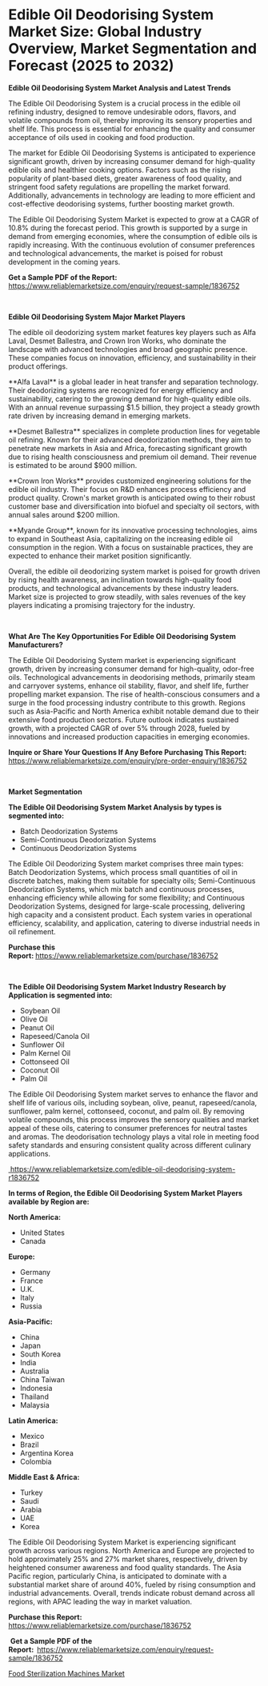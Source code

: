 <p><h1>Edible Oil Deodorising System Market Size: Global Industry Overview, Market Segmentation and Forecast (2025 to 2032)</h1></p><p><strong>Edible Oil Deodorising System Market Analysis and Latest Trends</strong></p>
<p><p>The Edible Oil Deodorising System is a crucial process in the edible oil refining industry, designed to remove undesirable odors, flavors, and volatile compounds from oil, thereby improving its sensory properties and shelf life. This process is essential for enhancing the quality and consumer acceptance of oils used in cooking and food production.</p><p>The market for Edible Oil Deodorising Systems is anticipated to experience significant growth, driven by increasing consumer demand for high-quality edible oils and healthier cooking options. Factors such as the rising popularity of plant-based diets, greater awareness of food quality, and stringent food safety regulations are propelling the market forward. Additionally, advancements in technology are leading to more efficient and cost-effective deodorising systems, further boosting market growth.</p><p>The Edible Oil Deodorising System Market is expected to grow at a CAGR of 10.8% during the forecast period. This growth is supported by a surge in demand from emerging economies, where the consumption of edible oils is rapidly increasing. With the continuous evolution of consumer preferences and technological advancements, the market is poised for robust development in the coming years.</p></p>
<p><strong>Get a Sample PDF of the Report:&nbsp;</strong> <a href="https://www.reliablemarketsize.com/enquiry/request-sample/1836752?utm_campaign=3072&utm_medium=2&utm_source=Github&utm_content=ia&utm_term=26032025&utm_id=edible-oil-deodorising-system">https://www.reliablemarketsize.com/enquiry/request-sample/1836752</a></p>
<p>&nbsp;</p>
<p><strong>Edible Oil Deodorising System Major Market Players</strong></p>
<p><p>The edible oil deodorizing system market features key players such as Alfa Laval, Desmet Ballestra, and Crown Iron Works, who dominate the landscape with advanced technologies and broad geographic presence. These companies focus on innovation, efficiency, and sustainability in their product offerings.</p><p>**Alfa Laval** is a global leader in heat transfer and separation technology. Their deodorizing systems are recognized for energy efficiency and sustainability, catering to the growing demand for high-quality edible oils. With an annual revenue surpassing $1.5 billion, they project a steady growth rate driven by increasing demand in emerging markets.</p><p>**Desmet Ballestra** specializes in complete production lines for vegetable oil refining. Known for their advanced deodorization methods, they aim to penetrate new markets in Asia and Africa, forecasting significant growth due to rising health consciousness and premium oil demand. Their revenue is estimated to be around $900 million.</p><p>**Crown Iron Works** provides customized engineering solutions for the edible oil industry. Their focus on R&D enhances process efficiency and product quality. Crown's market growth is anticipated owing to their robust customer base and diversification into biofuel and specialty oil sectors, with annual sales around $200 million.</p><p>**Myande Group**, known for its innovative processing technologies, aims to expand in Southeast Asia, capitalizing on the increasing edible oil consumption in the region. With a focus on sustainable practices, they are expected to enhance their market position significantly.</p><p>Overall, the edible oil deodorizing system market is poised for growth driven by rising health awareness, an inclination towards high-quality food products, and technological advancements by these industry leaders. Market size is projected to grow steadily, with sales revenues of the key players indicating a promising trajectory for the industry.</p></p>
<p>&nbsp;</p>
<p><strong>What Are The Key Opportunities For Edible Oil Deodorising System Manufacturers?</strong></p>
<p><p>The Edible Oil Deodorising System market is experiencing significant growth, driven by increasing consumer demand for high-quality, odor-free oils. Technological advancements in deodorising methods, primarily steam and carryover systems, enhance oil stability, flavor, and shelf life, further propelling market expansion. The rise of health-conscious consumers and a surge in the food processing industry contribute to this growth. Regions such as Asia-Pacific and North America exhibit notable demand due to their extensive food production sectors. Future outlook indicates sustained growth, with a projected CAGR of over 5% through 2028, fueled by innovations and increased production capacities in emerging economies.</p></p>
<p><strong>Inquire or Share Your Questions If Any Before Purchasing This Report:</strong> <a href="https://www.reliablemarketsize.com/enquiry/pre-order-enquiry/1836752?utm_campaign=3072&utm_medium=2&utm_source=Github&utm_content=ia&utm_term=26032025&utm_id=edible-oil-deodorising-system">https://www.reliablemarketsize.com/enquiry/pre-order-enquiry/1836752</a></p>
<p>&nbsp;</p>
<p><strong>Market Segmentation</strong></p>
<p><strong>The Edible Oil Deodorising System Market Analysis by types is segmented into:</strong></p>
<p><ul><li>Batch Deodorization Systems</li><li>Semi-Continuous Deodorization Systems</li><li>Continuous Deodorization Systems</li></ul></p>
<p><p>The Edible Oil Deodorizing System market comprises three main types: Batch Deodorization Systems, which process small quantities of oil in discrete batches, making them suitable for specialty oils; Semi-Continuous Deodorization Systems, which mix batch and continuous processes, enhancing efficiency while allowing for some flexibility; and Continuous Deodorization Systems, designed for large-scale processing, delivering high capacity and a consistent product. Each system varies in operational efficiency, scalability, and application, catering to diverse industrial needs in oil refinement.</p></p>
<p><strong>Purchase this Report:&nbsp;</strong><a href="https://www.reliablemarketsize.com/purchase/1836752?utm_campaign=3072&utm_medium=2&utm_source=Github&utm_content=ia&utm_term=26032025&utm_id=edible-oil-deodorising-system">https://www.reliablemarketsize.com/purchase/1836752</a></p>
<p>&nbsp;</p>
<p><strong>The Edible Oil Deodorising System Market Industry Research by Application is segmented into:</strong></p>
<p><ul><li>Soybean Oil</li><li>Olive Oil</li><li>Peanut Oil</li><li>Rapeseed/Canola Oil</li><li>Sunflower Oil</li><li>Palm Kernel Oil</li><li>Cottonseed Oil</li><li>Coconut Oil</li><li>Palm Oil</li></ul></p>
<p><p>The Edible Oil Deodorising System market serves to enhance the flavor and shelf life of various oils, including soybean, olive, peanut, rapeseed/canola, sunflower, palm kernel, cottonseed, coconut, and palm oil. By removing volatile compounds, this process improves the sensory qualities and market appeal of these oils, catering to consumer preferences for neutral tastes and aromas. The deodorisation technology plays a vital role in meeting food safety standards and ensuring consistent quality across different culinary applications.</p></p>
<p><a href="https://www.reliablemarketsize.com/edible-oil-deodorising-system-r1836752?utm_campaign=3072&utm_medium=2&utm_source=Github&utm_content=ia&utm_term=26032025&utm_id=edible-oil-deodorising-system">&nbsp;https://www.reliablemarketsize.com/edible-oil-deodorising-system-r1836752</a></p>
<p><strong>In terms of Region, the Edible Oil Deodorising System Market Players available by Region are:</strong></p>
<p>
    <p> <strong> North America: </strong>
        <ul>
            <li>United States</li>
            <li>Canada</li>
        </ul>
        </p> 
    <p> <strong> Europe: </strong>
        <ul>
            <li>Germany</li>
            <li>France</li>
            <li>U.K.</li>
            <li>Italy</li>
            <li>Russia</li>
        </ul>
        </p> 
    <p> <strong> Asia-Pacific: </strong>
        <ul>
            <li>China</li>
            <li>Japan</li>
            <li>South Korea</li>
            <li>India</li>
            <li>Australia</li>
            <li>China Taiwan</li>
            <li>Indonesia</li>
            <li>Thailand</li>
            <li>Malaysia</li>
        </ul>
        </p> 
    <p> <strong> Latin America: </strong>
        <ul>
            <li>Mexico</li>
            <li>Brazil</li>
            <li>Argentina Korea</li>
            <li>Colombia</li>
        </ul>
        </p> 
    <p> <strong> Middle East & Africa: </strong>
        <ul>
            <li>Turkey</li>
            <li>Saudi</li>
            <li>Arabia</li>
            <li>UAE</li>
            <li>Korea</li>
        </ul>
    </p>
    </p>
<p><p>The Edible Oil Deodorising System Market is experiencing significant growth across various regions. North America and Europe are projected to hold approximately 25% and 27% market shares, respectively, driven by heightened consumer awareness and food quality standards. The Asia Pacific region, particularly China, is anticipated to dominate with a substantial market share of around 40%, fueled by rising consumption and industrial advancements. Overall, trends indicate robust demand across all regions, with APAC leading the way in market valuation.</p></p>
<p><strong>Purchase this Report: </strong><a href="https://www.reliablemarketsize.com/purchase/1836752?utm_campaign=3072&utm_medium=2&utm_source=Github&utm_content=ia&utm_term=26032025&utm_id=edible-oil-deodorising-system">https://www.reliablemarketsize.com/purchase/1836752</a></p>
<p>&nbsp;<strong>Get a Sample PDF of the Report:&nbsp;&nbsp;</strong><a href="https://www.reliablemarketsize.com/enquiry/request-sample/1836752?utm_campaign=3072&utm_medium=2&utm_source=Github&utm_content=ia&utm_term=26032025&utm_id=edible-oil-deodorising-system">https://www.reliablemarketsize.com/enquiry/request-sample/1836752</a></p>
<p><strong></strong></p>
<p><p><a href="https://github.com/ziringebrur1/Market-Research-Report-List-1/blob/main/food-sterilization-machines-market.md?utm_campaign=3072&utm_medium=2&utm_source=Github&utm_content=ia&utm_term=26032025&utm_id=edible-oil-deodorising-system">Food Sterilization Machines Market</a></p></p>